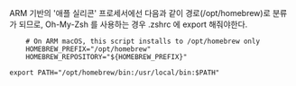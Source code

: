 ARM 기반의 '애플 실리콘' 프로세서에선 다음과 같이 경로(/opt/homebrew)로 분류가 되므로, Oh-My-Zsh 를 사용하는 경우 .zshrc 에 export 해줘야한다.

```
    # On ARM macOS, this script installs to /opt/homebrew only
    HOMEBREW_PREFIX="/opt/homebrew"
    HOMEBREW_REPOSITORY="${HOMEBREW_PREFIX}"
```

`export PATH="/opt/homebrew/bin:/usr/local/bin:$PATH"`
